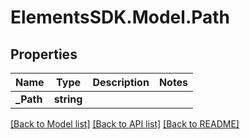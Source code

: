 # ElementsSDK.Model.Path

## Properties

Name | Type | Description | Notes
------------ | ------------- | ------------- | -------------
**_Path** | **string** |  | 

[[Back to Model list]](../#documentation-for-models) [[Back to API list]](../#documentation-for-api-endpoints) [[Back to README]](../)


